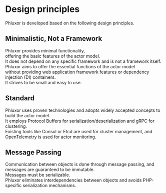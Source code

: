 # Design principles

Phluxor is developed based on the following design principles. 

## Minimalistic, Not a Framework

Phluxor provides minimal functionality,  
offering the basic features of the actor model.  
It does not depend on any specific framework and is not a framework itself.  
Phluxor aims to offer the essential functions of the actor model  
without providing web application framework features or dependency injection (DI) containers.  
It strives to be small and easy to use.

## Standard

Phluxor uses proven technologies and adopts widely accepted concepts to build the actor model.  
It employs Protocol Buffers for serialization/deserialization and gRPC for clustering.  
Existing tools like Consul or Etcd are used for cluster management, and OpenTelemetry is used for actor monitoring.

## Message Passing

Communication between objects is done through message passing, and messages are guaranteed to be immutable.  
Messages must be serializable.  
Phluxor eliminates interdependencies between objects and avoids PHP-specific serialization mechanisms.

